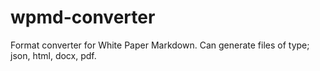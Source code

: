 # wpmd-converter
 Format converter for White Paper Markdown. Can generate files of type; json, html, docx, pdf.
